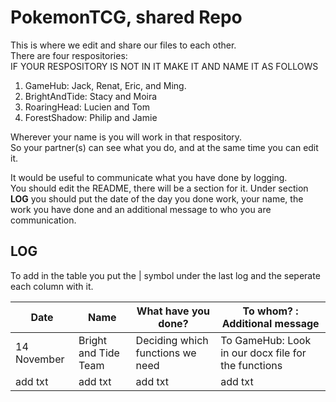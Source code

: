 # PokemonTCG, shared Repo

This is where we edit and share our files to each other.\
There are four respositories:\
IF YOUR RESPOSITORY IS NOT IN IT MAKE IT AND NAME IT AS FOLLOWS

1. GameHub: Jack, Renat, Eric, and Ming. 
2. BrightAndTide: Stacy and Moira
3. RoaringHead: Lucien and Tom
4. ForestShadow: Philip and Jamie 

Wherever your name is you will work in that respository.\
So your partner(s) can see what you do, and at the same time you can edit it. 

It would be useful to communicate what you have done by logging. \
You should edit the README, there will be a section for it. Under section **LOG** you should put the date of the day you done work, your name, the work you have done and an additional message to who you are communication. 

## LOG

To add in the table you put the | symbol under the last log and the seperate each column with it.


| Date | Name | What have you done? | To whom? : Additional message | 
| ---- | ---- | ------------------- | ------------------ |
| 14 November | Bright and Tide Team | Deciding which functions we need | To GameHub: Look in our docx file for the functions |
| add txt | add txt |  add txt |   add txt |

 